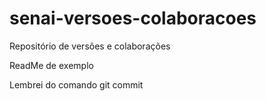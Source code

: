 # senai-versoes-colaboracoes
Repositório de versões e colaborações

ReadMe de exemplo

Lembrei do comando git commit